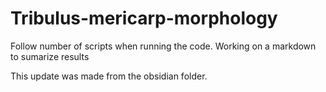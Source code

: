 # Tribulus-mericarp-morphology
Follow number of scripts when running the code.
Working on a markdown to sumarize results

This update was made from the obsidian folder.
